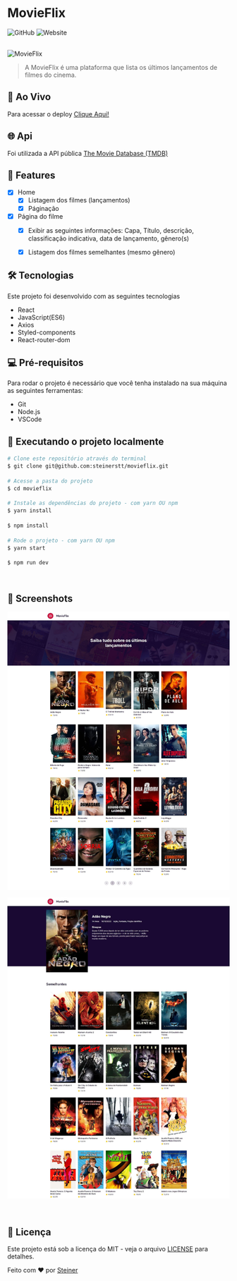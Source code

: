 #  MovieFlix

![GitHub](https://img.shields.io/github/license/steinerstt/movieflix?style=for-the-badge)
![Website](https://img.shields.io/website?color=gree&label=Status&style=for-the-badge&up_message=finalizado&url=https://github.com/steinerstt/movieflix)
<br><br>

![MovieFlix](https://github.com/steinerstt/screenshots-projects/blob/main/movieflix/movieflix-gif.gif?raw=true)
> A MovieFlix é uma plataforma que lista os últimos lançamentos de filmes do cinema. 

## 🔰 Ao Vivo
Para acessar o deploy <a href="https://movieflix-inky.vercel.app/" target="_blank" > Clique Aqui! </a>

## 🌐 Api
Foi utilizada a API pública <a href="https://www.themoviedb.org/" target="_blank" > The Movie Database (TMDB) </a>


## 📌 Features
- [x] Home
    - [x] Listagem dos filmes (lançamentos)
    - [x] Páginação
- [x] Página do filme
  - [x] Exibir as seguintes informações: Capa, Título, descrição, classificação indicativa, data de lançamento, gênero(s)
  - [x] Listagem dos filmes semelhantes (mesmo gênero)


## 🛠️ Tecnologias
 Este projeto foi desenvolvido com as seguintes tecnologias
- React
- JavaScript(ES6)
- Axios
- Styled-components
- React-router-dom


## 💻 Pré-requisitos
Para rodar o projeto é necessário que você tenha instalado na sua máquina as seguintes ferramentas:
-  Git
-  Node.js
-  VSCode


## 🚀 Executando o projeto localmente
```bash
# Clone este repositório através do terminal
$ git clone git@github.com:steinerstt/movieflix.git

# Acesse a pasta do projeto
$ cd movieflix

# Instale as dependências do projeto - com yarn OU npm
$ yarn install

$ npm install

# Rode o projeto - com yarn OU npm 
$ yarn start

$ npm run dev
```

<br>

## 📸 Screenshots

![Home](https://github.com/steinerstt/screenshots-projects/blob/main/movieflix/home.jpg?raw=true)

![Página do filme](https://github.com/steinerstt/screenshots-projects/blob/main/movieflix/page-movie.jpg?raw=true)

<br>

## 📄 Licença
Este projeto está sob a licença do MIT - veja o arquivo [LICENSE](https://github.com/steinerstt/movieflix/blob/main/LICENSE) para detalhes.

Feito com ❤ por [Steiner](https://github.com/steinerstt)
